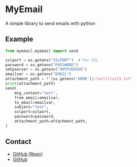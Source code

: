 # MyEmail
A simple library to send emails with python
## Example
```python
from myemail.myemail import send

sslport = os.getenv("SSLPORT")  # For SSL
password = os.getenv("PASSWORD")
smtpserver = os.getenv("SMTPSERVER")
emailvar = os.getenv("EMAIL")
attachment_path = f"{os.getenv('HOME')}/testfile123.txt"
print(attachment_path)
send(
    msg_content="test",
    from_email=emailvar,
    to_email=emailvar,
    subject="test",
    sslport=sslport,
    password=password,
    attachment_path=attachment_path,
)

```

## Contact
- [GitHub (Repo)](https://github.com/tct123/myemail)
- [GitHub](https://github.com/tct123)
